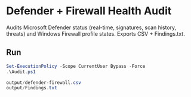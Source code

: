 # Defender + Firewall Health Audit

Audits Microsoft Defender status (real-time, signatures, scan history, threats) and Windows Firewall profile states. Exports CSV + Findings.txt.

## Run
```powershell
Set-ExecutionPolicy -Scope CurrentUser Bypass -Force
.\Audit.ps1

output/defender-firewall.csv
output/Findings.txt

